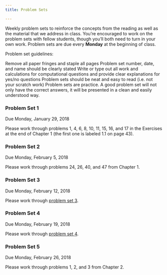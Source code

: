 ```yaml
---
title: Problem Sets

---
```


Weekly problem sets to reinforce the concepts from the reading as well as the material that we address in class. You’re encouraged to work on the problem sets with fellow students, though you’ll both need to turn in your own work. Problem sets are due every **Monday** at the beginning of class.

Problem set guidelines:

Remove all paper fringes and staple all pages
Problem set number, date, and name should be clearly stated
Write or type out all work and calculations for computational questions and provide clear explanations for yes/no questions
Problem sets should be neat and easy to read (i.e. not your scratch work)
Problem sets are practice. A good problem set will not only have the correct answers, it will be presented in a clean and easily understood way.

### Problem Set 1
Due Monday, January 29, 2018

Please work through problems 1, 4, 6, 8, 10, 11, 15, 16, and 17 in the Exercises at the end of Chapter 1 (the first one is labeled 1.1 on page 43).


### Problem Set 2
Due Monday, February 5, 2018

Please work through problems 24, 26, 40, and 47 from Chapter 1.

### Problem Set 3

Due Monday, February 12, 2018

Please work through [problem set 3](/handouts/ps3.pdf).

### Problem Set 4

Due Monday, February 19, 2018

Please work through [problem set 4](/handouts/ps4.pdf).

### Problem Set 5
Due Monday, February 26, 2018

Please work through problems 1, 2, and 3 from Chapter 2.
